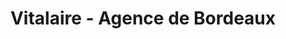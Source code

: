 ---
title: "Vitalaire - Agence de Bordeaux"
url: /floirac/vitalaire-agence-de-bordeaux/
shop: Sanitätshaus
---